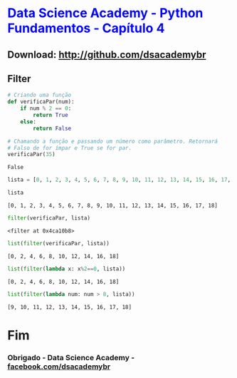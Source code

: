 
# <font color='blue'>Data Science Academy - Python Fundamentos - Capítulo 4</font>

## Download: http://github.com/dsacademybr

## Filter


```python
# Criando uma função
def verificaPar(num):
    if num % 2 == 0:
        return True
    else:
        return False
```


```python
# Chamando a função e passando um número como parâmetro. Retornará 
# Falso de for ímpar e True se for par.
verificaPar(35)
```




    False




```python
lista = [0, 1, 2, 3, 4, 5, 6, 7, 8, 9, 10, 11, 12, 13, 14, 15, 16, 17, 18]
```


```python
lista
```




    [0, 1, 2, 3, 4, 5, 6, 7, 8, 9, 10, 11, 12, 13, 14, 15, 16, 17, 18]




```python
filter(verificaPar, lista)
```




    <filter at 0x4ca10b8>




```python
list(filter(verificaPar, lista))
```




    [0, 2, 4, 6, 8, 10, 12, 14, 16, 18]




```python
list(filter(lambda x: x%2==0, lista))
```




    [0, 2, 4, 6, 8, 10, 12, 14, 16, 18]




```python
list(filter(lambda num: num > 8, lista))
```




    [9, 10, 11, 12, 13, 14, 15, 16, 17, 18]



# Fim

### Obrigado - Data Science Academy - <a href="http://facebook.com/dsacademybr">facebook.com/dsacademybr</a>
